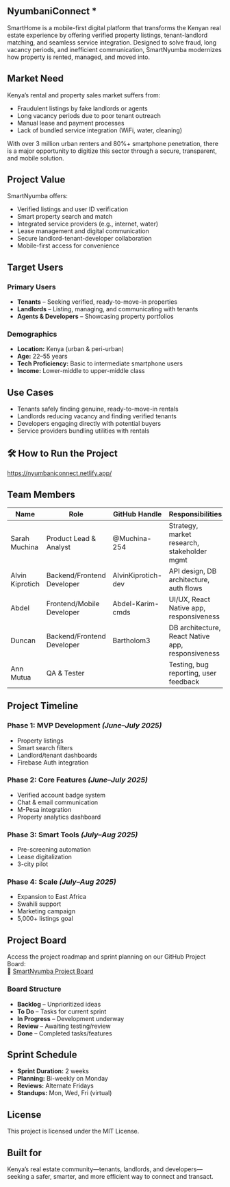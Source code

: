## NyumbaniConnect *

SmartHome is a mobile-first digital platform that transforms the Kenyan real estate experience by offering verified property listings, tenant-landlord matching, and seamless service integration. Designed to solve fraud, long vacancy periods, and inefficient communication, SmartNyumba modernizes how property is rented, managed, and moved into.

##  Market Need

Kenya’s rental and property sales market suffers from:
- Fraudulent listings by fake landlords or agents
- Long vacancy periods due to poor tenant outreach
- Manual lease and payment processes
- Lack of bundled service integration (WiFi, water, cleaning)

With over 3 million urban renters and 80%+ smartphone penetration, there is a major opportunity to digitize this sector through a secure, transparent, and mobile solution.

##  Project Value

SmartNyumba offers:
-  Verified listings and user ID verification
-  Smart property search and match
-  Integrated service providers (e.g., internet, water)
-  Lease management and digital communication
-  Secure landlord-tenant-developer collaboration
-  Mobile-first access for convenience

##  Target Users

### Primary Users
- **Tenants** – Seeking verified, ready-to-move-in properties
- **Landlords** – Listing, managing, and communicating with tenants
- **Agents & Developers** – Showcasing property portfolios

### Demographics
- **Location:** Kenya (urban & peri-urban)
- **Age:** 22–55 years
- **Tech Proficiency:** Basic to intermediate smartphone users
- **Income:** Lower-middle to upper-middle class



##  Use Cases
- Tenants safely finding genuine, ready-to-move-in rentals
- Landlords reducing vacancy and finding verified tenants
- Developers engaging directly with potential buyers
- Service providers bundling utilities with rentals



## 🛠 How to Run the Project

https://nyumbaniconnect.netlify.app/



##  Team Members

| Name            | Role                       | GitHub Handle     | Responsibilities                             |
|-----------------|----------------------------|-------------------|----------------------------------------------|
| Sarah Muchina   | Product Lead & Analyst     | @Muchina-254      | Strategy, market research, stakeholder mgmt  |
| Alvin Kiprotich | Backend/Frontend Developer          |AlvinKiprotich-dev                 | API design, DB architecture, auth flows      |
| Abdel           | Frontend/Mobile Developer  |Abdel-Karim-cmds                  | UI/UX, React Native app, responsiveness      |
| Duncan          | Backend/Frontend Developer |Bartholom3                   | DB architecture, React Native app, responsiveness |
| Ann Mutua       | QA & Tester                |                   | Testing, bug reporting, user feedback        |






##  Project Timeline

### Phase 1: MVP Development *(June–July 2025)*
- Property listings
- Smart search filters
- Landlord/tenant dashboards
- Firebase Auth integration

### Phase 2: Core Features *(June–July 2025)*
- Verified account badge system
- Chat & email communication
- M-Pesa integration
- Property analytics dashboard

### Phase 3: Smart Tools *(July–Aug 2025)*
- Pre-screening automation
- Lease digitalization
- 3-city pilot

### Phase 4: Scale *(July–Aug 2025)*
- Expansion to East Africa
- Swahili support
- Marketing campaign
- 5,000+ listings goal


##  Project Board

Access the project roadmap and sprint planning on our GitHub Project Board:  
🔗 [SmartNyumba Project Board](https://github.com/users/Abdel-Karim-cmds/projects/3/views/1)

### Board Structure
- **Backlog** – Unprioritized ideas  
- **To Do** – Tasks for current sprint  
- **In Progress** – Development underway  
- **Review** – Awaiting testing/review  
- **Done** – Completed tasks/features


##  Sprint Schedule

- **Sprint Duration:** 2 weeks  
- **Planning:** Bi-weekly on Monday  
- **Reviews:** Alternate Fridays  
- **Standups:** Mon, Wed, Fri (virtual)


##  License

This project is licensed under the MIT License.


##  Built for

Kenya’s real estate community—tenants, landlords, and developers—seeking a safer, smarter, and more efficient way to connect and transact.

